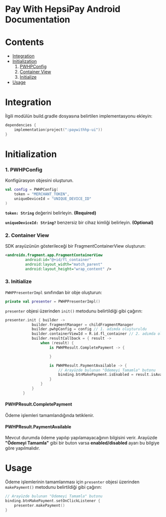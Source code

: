 # **Pay With HepsiPay Android Documentation**

# Contents
- [Integration](#integration)
- [Initialization](#initialization)
    1. [PWHPConfig](#pwhpconfig)
    2. [Container View](#containerview)
    3. [Initialize](#initialize)
- [Usage](#usage)

# <a name="integration"> Integration </a>
İlgili modülün build.gradle dosyasına belirtilen implementasyonu ekleyin:

```kotlin
dependencies {
    implementation(project(":paywithhp-ui"))
}
```

# <a name="initialization">Initialization</a>
### <a name="pwhpconfig">1. PWHPConfig</a>
Konfigürasyon objesini oluşturun.
```kotlin
val config = PWHPConfig(
    token = "MERCHANT_TOKEN",
    uniqueDeviceId = "UNIQUE_DEVICE_ID"
)

```
**`token: String`** değerini belirleyin. **(Required)**

**`uniqueDeviceId: String?`** benzersiz bir cihaz kimliği belirleyin. **(Optional)**

### <a name="containerview">2. Container View</a>
SDK arayüzünün gösterileceği bir FragmentContainerView oluşturun:
```xml
<androidx.fragment.app.FragmentContainerView
         android:id="@+id/fl_container"
         android:layout_width="match_parent"
         android:layout_height="wrap_content" />
```
### <a name="initialize">3. Initialize</a>
`PWHPPresenterImpl` sınıfından bir obje oluşturun:
```kotlin
private val presenter = PWHPPresenterImpl()
```

`presenter` objesi üzerinden `init()` metodunu belirtildiği gibi çağırın:
```kotlin
presenter.init { builder ->
            builder.fragmentManager = childFragmentManager
            builder.pwhpConfig = config // 1. adımda oluşturuldu
            builder.containerViewId = R.id.fl_container // 2. adımda oluşturuldu
            builder.resultCallback = { result ->
                when (result) {
                    is PWHPResult.CompletePayment -> {

                    }

                    is PWHPResult.PaymentAvailable -> {
                        // Arayüzde bulunan "Ödemeyi Tamamla" butonu
                        binding.btnMakePayment.isEnabled = result.isAvailable
                    }
                }
            }
        }
```

#### PWHPResult.CompletePayment
Ödeme işlemleri tamamlandığında tetiklenir.
#### PWHPResult.PaymentAvailable
Mevcut durumda ödeme yapılıp yapılamayacağının bilgisini verir. Arayüzde **"Ödemeyi Tamamla"** gibi bir buton varsa **enabled/disabled** ayarı bu bilgiye göre yapılmalıdır.

# <a name="usage">Usage</a>
Ödeme işlemlerinin tamamlanması için `presenter` objesi üzerinden `makePayment()` metodunu belirtildiği gibi çağırın:
```kotlin
// Arayüzde bulunan "Ödemeyi Tamamla" butonu
binding.btnMakePayment.setOnClickListener {
    presenter.makePayment()
}
```